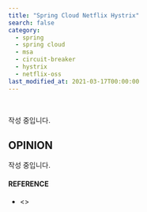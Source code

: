 ```yaml
---
title: "Spring Cloud Netflix Hystrix"
search: false
category:
  - spring
  - spring cloud
  - msa
  - circuit-breaker
  - hystrix
  - netflix-oss
last_modified_at: 2021-03-17T00:00:00
---
```


<br>

작성 중입니다.

## OPINION
작성 중입니다.

#### REFERENCE
- <>